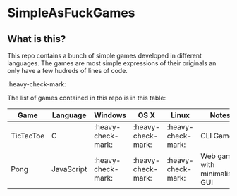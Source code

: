 # SimpleAsFuckGames

## What is this?
This repo contains a bunch of simple games developed in different languages. The games are most simple expressions of their originals an only have a few hudreds of lines of code.

:heavy-check-mark:

The list of games contained in this repo is in this table:

| Game      | Language   | Windows            | OS X               | Linux              | Notes                          |
|-----------|------------|--------------------|--------------------|--------------------|--------------------------------|
| TicTacToe | C          | :heavy-check-mark: | :heavy-check-mark: | :heavy-check-mark: | CLI Game                       |
| Pong      | JavaScript | :heavy-check-mark: | :heavy-check-mark: | :heavy-check-mark: | Web game with minimalistic GUI |



